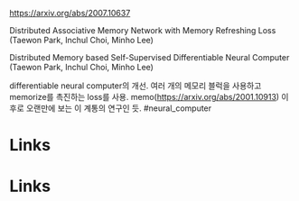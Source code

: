 https://arxiv.org/abs/2007.10637

Distributed Associative Memory Network with Memory Refreshing Loss (Taewon Park, Inchul Choi, Minho Lee)

Distributed Memory based Self-Supervised Differentiable Neural Computer (Taewon Park, Inchul Choi, Minho Lee)

differentiable neural computer의 개선. 여러 개의 메모리 블럭을 사용하고 memorize를 촉진하는 loss를 사용. memo(https://arxiv.org/abs/2001.10913) 이후로 오랜만에 보는 이 계통의 연구인 듯. #neural_computer

# Links

# Links

